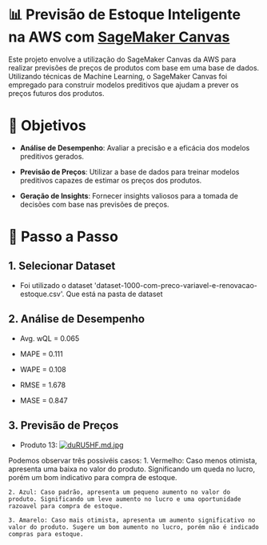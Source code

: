 # 📊 Previsão de Estoque Inteligente na AWS com [SageMaker Canvas](https://aws.amazon.com/pt/sagemaker/canvas/)

Este projeto envolve a utilização do SageMaker Canvas da AWS para realizar previsões de preços de produtos com base em uma base de dados. Utilizando técnicas de Machine Learning, o SageMaker Canvas foi empregado para construir modelos preditivos que ajudam a prever os preços futuros dos produtos.

# 🎯 Objetivos

- **Análise de Desempenho**: Avaliar a precisão e a eficácia dos modelos preditivos gerados.

- **Previsão de Preços**: Utilizar a base de dados para treinar modelos preditivos capazes de estimar os preços dos produtos.

- **Geração de Insights**: Fornecer insights valiosos para a tomada de decisões com base nas previsões de preços.

# 🚀 Passo a Passo

## 1. Selecionar Dataset

-   Foi utilizado o dataset 'dataset-1000-com-preco-variavel-e-renovacao-estoque.csv'. Que está na pasta de dataset

## 2. Análise de Desempenho

- Avg. wQL = 0.065

- MAPE = 0.111

- WAPE = 0.108

- RMSE = 1.678

- MASE = 0.847

## 3. Previsão de Preços

- Produto 13:
[![duRU5HF.md.jpg](https://iili.io/duRU5HF.md.jpg)](https://freeimage.host/i/duRU5HF)

Podemos observar três possivéis casos:
    1. Vermelho: Caso menos otimista, apresenta uma baixa no valor do produto. Significando um queda no lucro, porém um bom indicativo para compra de estoque.

    2. Azul: Caso padrão, apresenta um pequeno aumento no valor do produto. Significando um leve aumento no lucro e uma oportunidade razoavel para compra de estoque.

    3. Amarelo: Caso mais otimista, apresenta um aumento significativo no valor do produto. Sugere um bom aumento no lucro, porém não é indicado compras para estoque.
